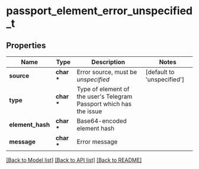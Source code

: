 # passport_element_error_unspecified_t

## Properties
Name | Type | Description | Notes
------------ | ------------- | ------------- | -------------
**source** | **char \*** | Error source, must be *unspecified* | [default to 'unspecified']
**type** | **char \*** | Type of element of the user&#39;s Telegram Passport which has the issue | 
**element_hash** | **char \*** | Base64-encoded element hash | 
**message** | **char \*** | Error message | 

[[Back to Model list]](../README.md#documentation-for-models) [[Back to API list]](../README.md#documentation-for-api-endpoints) [[Back to README]](../README.md)


